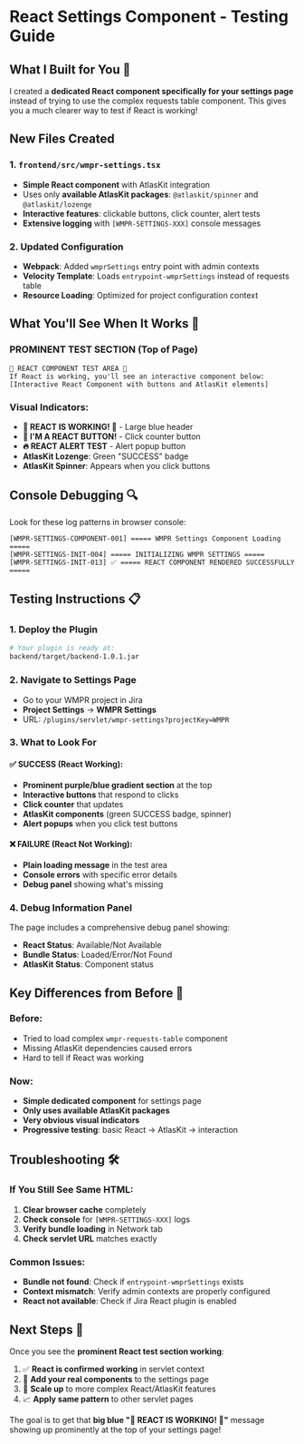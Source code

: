 # React Settings Component - Testing Guide

## What I Built for You 🎯

I created a **dedicated React component specifically for your settings page** instead of trying to use the complex requests table component. This gives you a much clearer way to test if React is working!

## New Files Created

### 1. `frontend/src/wmpr-settings.tsx`
- **Simple React component** with AtlasKit integration
- Uses only **available AtlasKit packages**: `@atlaskit/spinner` and `@atlaskit/lozenge`
- **Interactive features**: clickable buttons, click counter, alert tests
- **Extensive logging** with `[WMPR-SETTINGS-XXX]` console messages

### 2. Updated Configuration
- **Webpack**: Added `wmprSettings` entry point with admin contexts
- **Velocity Template**: Loads `entrypoint-wmprSettings` instead of requests table
- **Resource Loading**: Optimized for project configuration context

## What You'll See When It Works 🚀

### PROMINENT TEST SECTION (Top of Page)
```
🚀 REACT COMPONENT TEST AREA 🚀
If React is working, you'll see an interactive component below:
[Interactive React Component with buttons and AtlasKit elements]
```

### Visual Indicators:
- **🎉 REACT IS WORKING! 🎉** - Large blue header
- **🚀 I'M A REACT BUTTON!** - Click counter button
- **🔥 REACT ALERT TEST** - Alert popup button
- **AtlasKit Lozenge**: Green "SUCCESS" badge
- **AtlasKit Spinner**: Appears when you click buttons

## Console Debugging 🔍

Look for these log patterns in browser console:

```
[WMPR-SETTINGS-COMPONENT-001] ===== WMPR Settings Component Loading =====
[WMPR-SETTINGS-INIT-004] ===== INITIALIZING WMPR SETTINGS =====
[WMPR-SETTINGS-INIT-013] ✅ ===== REACT COMPONENT RENDERED SUCCESSFULLY =====
```

## Testing Instructions 📋

### 1. Deploy the Plugin
```bash
# Your plugin is ready at:
backend/target/backend-1.0.1.jar
```

### 2. Navigate to Settings Page
- Go to your WMPR project in Jira
- **Project Settings** → **WMPR Settings**
- URL: `/plugins/servlet/wmpr-settings?projectKey=WMPR`

### 3. What to Look For

#### ✅ SUCCESS (React Working):
- **Prominent purple/blue gradient section** at the top
- **Interactive buttons** that respond to clicks
- **Click counter** that updates
- **AtlasKit components** (green SUCCESS badge, spinner)
- **Alert popups** when you click test buttons

#### ❌ FAILURE (React Not Working):
- **Plain loading message** in the test area
- **Console errors** with specific error details
- **Debug panel** showing what's missing

### 4. Debug Information Panel
The page includes a comprehensive debug panel showing:
- **React Status**: Available/Not Available
- **Bundle Status**: Loaded/Error/Not Found  
- **AtlasKit Status**: Component status

## Key Differences from Before 🔄

### Before:
- Tried to load complex `wmpr-requests-table` component
- Missing AtlasKit dependencies caused errors
- Hard to tell if React was working

### Now:
- **Simple dedicated component** for settings page
- **Only uses available AtlasKit packages**
- **Very obvious visual indicators**
- **Progressive testing**: basic React → AtlasKit → interaction

## Troubleshooting 🛠️

### If You Still See Same HTML:
1. **Clear browser cache** completely
2. **Check console** for `[WMPR-SETTINGS-XXX]` logs
3. **Verify bundle loading** in Network tab
4. **Check servlet URL** matches exactly

### Common Issues:
- **Bundle not found**: Check if `entrypoint-wmprSettings` exists
- **Context mismatch**: Verify admin contexts are properly configured
- **React not available**: Check if Jira React plugin is enabled

## Next Steps 🎯

Once you see the **prominent React test section working**:

1. ✅ **React is confirmed working** in servlet context
2. 🎯 **Add your real components** to the settings page
3. 🚀 **Scale up** to more complex React/AtlasKit features
4. 📈 **Apply same pattern** to other servlet pages

The goal is to get that **big blue "🎉 REACT IS WORKING! 🎉"** message showing up prominently at the top of your settings page! 